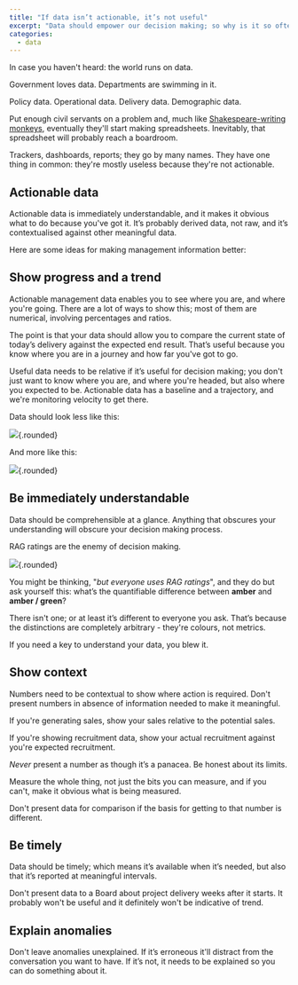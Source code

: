 ```yaml
---
title: "If data isn’t actionable, it’s not useful"
excerpt: "Data should empower our decision making; so why is it so often useless?"
categories:
  - data
---
```


In case you haven't heard: the world runs on data.

Government loves data. Departments are swimming in it.

Policy data. Operational data. Delivery data. Demographic data.

Put enough civil servants on a problem and, much like [Shakespeare-writing monkeys](https://en.m.wikipedia.org/wiki/Infinite_monkey_theorem), eventually they'll start making spreadsheets. Inevitably, that spreadsheet will probably reach a boardroom.

Trackers, dashboards, reports; they go by many names. They have one thing in common: they're mostly useless because they're not actionable.

## Actionable data

Actionable data is immediately understandable, and it makes it obvious what to do because you've got it. It’s probably derived data, not raw, and it’s contextualised against other meaningful data.

Here are some ideas for making management information better:

## Show progress and a trend

Actionable management data enables you to see where you are, and where you're going. There are a lot of ways to show this; most of them are numerical, involving percentages and ratios.

The point is that your data should allow you to compare the current state of today’s delivery against the expected end result. That’s useful because you know where you are in a journey and how far you've got to go.

Useful data needs to be relative if it’s useful for decision making; you don't just want to know where you are, and where you're headed, but also where you expected to be. Actionable data has a baseline and a trajectory, and we're monitoring velocity to get there.

Data should look less like this:

![](/assets/images/posts/2016-04-23-actionable-data-1.jpg){.rounded}

And more like this:

![](/assets/images/posts/2016-04-23-actionable-data-2.jpg){.rounded}


## Be immediately understandable

Data should be comprehensible at a glance. Anything that obscures your understanding will obscure your decision making process.

RAG ratings are the enemy of decision making.

![](/assets/images/posts/2016-04-23-actionable-data-3.jpg){.rounded}

You might be thinking, "*but everyone uses RAG ratings*", and they do but ask yourself this: what’s the quantifiable difference between **amber** and **amber / green**?

There isn't one; or at least it’s different to everyone you ask. That’s because the distinctions are completely arbitrary - they're colours, not metrics.

If you need a key to understand your data, you blew it.

## Show context

Numbers need to be contextual to show where action is required. Don't present numbers in absence of information needed to make it meaningful.

If you're generating sales, show your sales relative to the potential sales.

If you're showing recruitment data, show your actual recruitment against you're expected recruitment.

*Never* present a number as though it’s a panacea. Be honest about its limits.

Measure the whole thing, not just the bits you can measure, and if you can't, make it obvious what is being measured.

Don't present data for comparison if the basis for getting to that number is different.

## Be timely

Data should be timely; which means it’s available when it’s needed, but also that it’s reported at meaningful intervals.

Don't present data to a Board about project delivery weeks after it starts. It probably won't be useful and it definitely won't be indicative of trend.

## Explain anomalies

Don't leave anomalies unexplained. If it’s erroneous it'll distract from the conversation you want to have. If it’s not, it needs to be explained so you can do something about it.